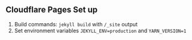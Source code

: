 ## Cloudflare Pages Set up

1. Build commands: `jekyll build` with `/_site` output
2. Set environment variables `JEKYLL_ENV=production` and `YARN_VERSION=1`